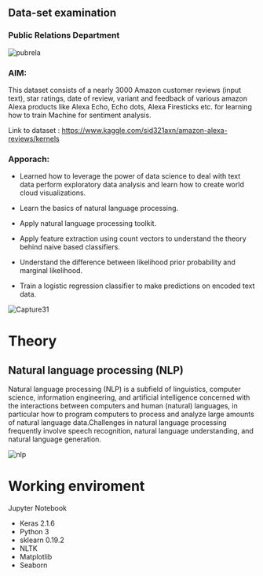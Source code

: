 ## Data-set examination

### Public Relations Department

![pubrela](https://user-images.githubusercontent.com/57914889/88213556-82bf3e00-cc76-11ea-9e41-6c3b6c5c9bd3.jpg)

### AIM:
This dataset consists of a nearly 3000 Amazon customer reviews (input text), star ratings, date of review, variant and feedback of various amazon Alexa products like Alexa Echo, Echo dots, Alexa Firesticks etc. for learning how to train Machine for sentiment analysis.

Link to dataset : https://www.kaggle.com/sid321axn/amazon-alexa-reviews/kernels
  
### Apporach:
* Learned how to leverage the power of data science to deal with text data perform exploratory data analysis and learn how to create world cloud visualizations.

* Learn the basics of natural language processing.

* Apply natural language processing toolkit.

* Apply feature extraction using count vectors to understand the theory behind naive based classifiers.

* Understand the difference between likelihood prior probability and marginal likelihood.

* Train a logistic regression classifier to make predictions on encoded text data.

![Capture31](https://user-images.githubusercontent.com/57914889/88211962-180d0300-cc74-11ea-98c9-769323804763.PNG)

# Theory

## Natural language processing (NLP)
Natural language processing (NLP) is a subfield of linguistics, computer science, information engineering, and artificial intelligence concerned with the interactions between computers and human (natural) languages, in particular how to program computers to process and analyze large amounts of natural language data.Challenges in natural language processing frequently involve speech recognition, natural language understanding, and natural language generation.

![nlp](https://user-images.githubusercontent.com/57914889/88213549-80f57a80-cc76-11ea-9163-44d4ffbdb731.jpg)

# Working enviroment
Jupyter Notebook
  - Keras 2.1.6
  - Python 3
  - sklearn 0.19.2
  - NLTK
  - Matplotlib
  - Seaborn
